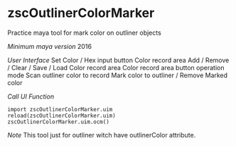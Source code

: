 # zscOutlinerColorMarker
Practice maya tool for mark color on outliner objects

*Minimum maya version*
2016

*User Interface*
Set Color / Hex input button
Color record area
Add / Remove / Clear / Save / Load Color record area
Color record area button operation mode
Scan outliner color to record
Mark color to outliner / Remove Marked color

*Call UI Function*
```
import zscOutlinerColorMarker.uim
reload(zscOutlinerColorMarker.uim)
zscOutlinerColorMarker.uim.ocm() 
```

*Note*
This tool just for outliner witch have outlinerColor attribute.


